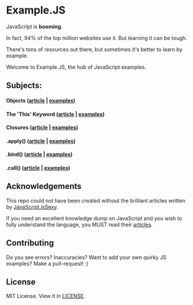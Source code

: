 # Example.JS
JavaScript is **booming**. 

In fact, 94% of the top million websites use it. But learning it can be tough. 

There's tons of resources out there, but sometimes it's better to learn by example.

Welcome to Example.JS, the hub of JavaScript examples.

## Subjects:

#### Objects ([article](http://javascriptissexy.com/javascript-objects-in-detail/) | [examples](https://github.com/kelsonic/example.js/tree/master/objects))

#### The 'This' Keyword ([article](http://javascriptissexy.com/understand-javascripts-this-with-clarity-and-master-it/) | [examples](https://github.com/kelsonic/example.js/tree/master/this))

#### Closures ([article](http://javascriptissexy.com/understand-javascript-closures-with-ease/) | [examples](https://github.com/kelsonic/example.js/tree/master/closures))

#### .apply() ([article](http://javascriptissexy.com/javascript-apply-call-and-bind-methods-are-essential-for-javascript-professionals/) | [examples](https://github.com/kelsonic/example.js/tree/master/apply_bind_call))

#### .bind() ([article](http://javascriptissexy.com/javascript-apply-call-and-bind-methods-are-essential-for-javascript-professionals/) | [examples](https://github.com/kelsonic/example.js/tree/master/apply_bind_call))

#### .call() ([article](http://javascriptissexy.com/javascript-apply-call-and-bind-methods-are-essential-for-javascript-professionals/) | [examples](https://github.com/kelsonic/example.js/tree/master/apply_bind_call))

## Acknowledgements

This repo could not have been created without the brilliant articles written by [JavaScript.isSexy](http://javascriptissexy.com).

If you need an excellent knowledge dump on JavaScript and you wish to fully understand the language, you MUST read their [articles](http://javascriptissexy.com).

## Contributing

Do you see errors? Inaccuracies? Want to add your own quirky JS examples? Make a pull-request! :)

## License

MIT License. View it in [LICENSE](https://github.com/kelsonic/example.js/tree/master/LICENSE).